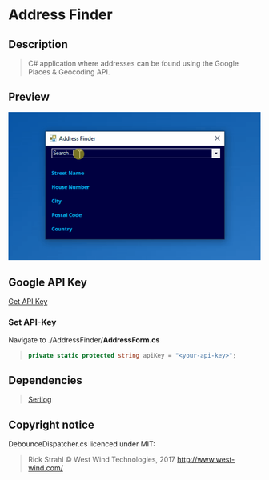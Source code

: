 # Address Finder

## Description
> C# application where addresses can be found using the Google Places &amp; Geocoding API.

## Preview
![](https://github.com/nicholas-dietz/address-finder/blob/master/img/preview.gif)

## Google API Key
[Get API Key](https://developers.google.com/maps/documentation/javascript/get-api-key?hl=en)

### Set API-Key
Navigate to ./AddressFinder/**AddressForm.cs**
>```csharp
>private static protected string apiKey = "<your-api-key>";
>```
  
## Dependencies
> [Serilog](https://github.com/serilog/serilog)

## Copyright notice
DebounceDispatcher.cs licenced under MIT:
> Rick Strahl © West Wind Technologies, 2017 http://www.west-wind.com/
